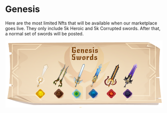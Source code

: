 # Genesis

Here are the most limited Nfts that will be available when our marketplace goes live. They only include 5k Heroic and 5k Corrupted swords. After that, a normal set of swords will be posted.

![](../../../.gitbook/assets/swords-merge-generic.png)

